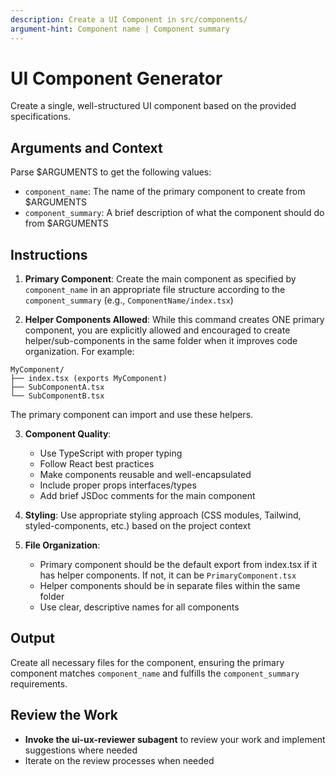 ```yaml
---
description: Create a UI Component in src/components/
argument-hint: Component name | Component summary
---
```


# UI Component Generator

Create a single, well-structured UI component based on the provided specifications.

## Arguments and Context

Parse $ARGUMENTS to get the following values:

- `component_name`: The name of the primary component to create from $ARGUMENTS
- `component_summary`: A brief description of what the component should do from $ARGUMENTS

## Instructions

1. **Primary Component**: Create the main component as specified by `component_name` in an appropriate file structure according to the `component_summary` (e.g., `ComponentName/index.tsx`)

2. **Helper Components Allowed**: While this command creates ONE primary component, you are explicitly allowed and encouraged to create helper/sub-components in the same folder when it improves code organization. For example:

```
MyComponent/
├── index.tsx (exports MyComponent)
├── SubComponentA.tsx
└── SubComponentB.tsx
```

   The primary component can import and use these helpers.

3. **Component Quality**:
   - Use TypeScript with proper typing
   - Follow React best practices
   - Make components reusable and well-encapsulated
   - Include proper props interfaces/types
   - Add brief JSDoc comments for the main component

4. **Styling**: Use appropriate styling approach (CSS modules, Tailwind, styled-components, etc.) based on the project context

5. **File Organization**: 
   - Primary component should be the default export from index.tsx if it has helper components. If not, it can be `PrimaryComponent.tsx`
   - Helper components should be in separate files within the same folder
   - Use clear, descriptive names for all components

## Output
Create all necessary files for the component, ensuring the primary component matches `component_name` and fulfills the `component_summary` requirements.

## Review the Work
   - **Invoke the ui-ux-reviewer subagent** to review your work and implement suggestions where needed
   - Iterate on the review processes when needed